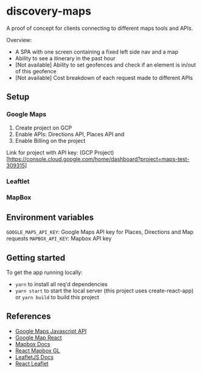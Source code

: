 # discovery-maps
A proof of concept for clients connecting to different maps tools and APIs.

Overview:
- A SPA with one screen containing a fixed left side nav and a map
- Ability to see a itinerary in the past hour
- [Not available] Ability to set geofences and check if an element is in/out of this geofence
- [Not available] Cost breakdown of each request made to different APIs

## Setup

### Google Maps
1. Create project on GCP
2. Enable APIs: Directions API, Places API and 
3. Enable Billing on the project

Link for project with API key: (GCP Project)[https://console.cloud.google.com/home/dashboard?project=maps-test-309315]

### Leaftlet

### MapBox

## Environment variables

`GOOGLE_MAPS_API_KEY`: Google Maps API key for Places, Directions and Map requests
`MAPBOX_API_KEY`: Mapbox API key


## Getting started

To get the app running locally:

- `yarn` to install all req'd dependencies
- `yarn start` to start the local server (this project uses create-react-app) or `yarn build` to build this project

## References
- [Google Maps Javascript API](https://developers.google.com/maps/documentation/javascript/overview)
- [Google Map React](https://github.com/google-map-react/google-map-react#readme)
- [Mapbox Docs](https://docs.mapbox.com/mapbox-gl-js)
- [React Mapbox GL](https://github.com/visgl/react-map-gl/tree/master/examples)
- [LeafletJS Docs](https://leafletjs.com/reference.html)
- [React Leaflet](https://react-leaflet.js.org/docs/start-installation)
